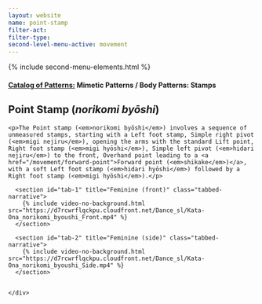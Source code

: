 ```yaml
---
layout: website
name: point-stamp
filter-act:
filter-type:
second-level-menu-active: movement
---
```

{% include second-menu-elements.html %}

<main class="page-content">
  <div class="text-container">
    <h4><a href="/movement/">Catalog of Patterns:</a> Mimetic Patterns / Body Patterns: Stamps</h4>
    <h2>Point Stamp (<em>norikomi byōshi</em>)</h2>

    <p>The Point stamp (<em>norikomi byōshi</em>) involves a sequence of unmeasured stamps, starting with a Left foot stamp, Simple right pivot (<em>migi nejiru</em>), opening the arms with the standard Lift point, Right foot stamp (<em>migi hyōshi</em>), Simple left pivot (<em>hidari nejiru</em>) to the front, Overhand point leading to a <a href="/movement/forward-point">Forward point (<em>shikake</em>)</a>, with a soft Left foot stamp (<em>hidari hyōshi</em>) followed by a Right foot stamp (<em>migi hyōshi</em>).</p>

  </div>


<div class="tabs-container">
  <div class="tabs-container__links">
    <div class="wrapper">
      <div id="tabs"></div>
    </div>
  </div>
  <div class="tabs-container__content">
    <div class="wrapper">

      <section id="tab-1" title="Feminine (front)" class="tabbed-narrative">
        {% include video-no-background.html src="https://d7rcwrflqckpu.cloudfront.net/Dance_sl/Kata-Ona_norikomi_byoushi_Front.mp4" %}
      </section>

      <section id="tab-2" title="Feminine (side)" class="tabbed-narrative">
        {% include video-no-background.html src="https://d7rcwrflqckpu.cloudfront.net/Dance_sl/Kata-Ona_norikomi_byoushi_Side.mp4" %}
      </section>


    </div>
  </div>
</div>
</main>
